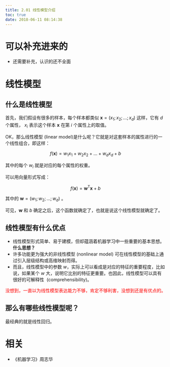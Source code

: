 ```yaml
---
title: 2.01 线性模型介绍
toc: true
date: 2018-06-11 08:14:38
---
```



# 可以补充进来的

- 还需要补充，认识的还不全面



# 线性模型

## 什么是线性模型

首先，我们假设有很多的样本，每个样本都类似 $\boldsymbol{x}=\left(x_{1} ; x_{2} ; \ldots ; x_{d}\right)$ 这样，它有 $d$ 个属性， $x_{i}$ 表示这个样本 $\boldsymbol{x}$ 在第 $i$ 个属性上的取值。

OK，那么线性模型 (linear model)是什么呢？它就是对这套样本的属性进行的一个线性组合，即这样：

$$
f(\boldsymbol{x})=w_{1} x_{1}+w_{2} x_{2}+\ldots+w_{d} x_{d}+b\tag{3.1}
$$

其中的每个 $w_i$ 就是对应的每个属性的权重。

可以用向量形式写成：

$$
f(\boldsymbol{x})=\boldsymbol{w}^{\mathrm{T}} \boldsymbol{x}+b\tag{3.2}
$$

其中的 $\boldsymbol{w}=\left(w_{1} ; w_{2} ; \ldots ; w_{d}\right)$ 。

可见，$\boldsymbol{w}$ 和 $b$ 确定之后，这个函数就确定了，也就是说这个线性模型就确定了。


## 线性模型有什么优点


- 线性模型形式简单、易于建模，但却蕴涵着机器学习中一些重要的基本思想。**什么思想？**
- 许多功能更为强大的非线性模型 (nonlinear model) 可在线性模型的基础上通过引入层级结构或高维映射而得。
- 而且，线性模型中的参数 $w$，实际上可以看成是对应的特征的重要程度，比如说，如果某个 $w$ 大，说明它比别的特征更重要。也因此，线性模型可以具有很好的可解释性  (comprehensibility)。

<span style="color:red;">没想到，一直以为线性模型表达能力不够，肯定不够利害，没想到还是有优点的。</span>

## 那么有哪些线性模型呢？


最经典的就是线性回归。




# 相关

- 《机器学习》周志华
